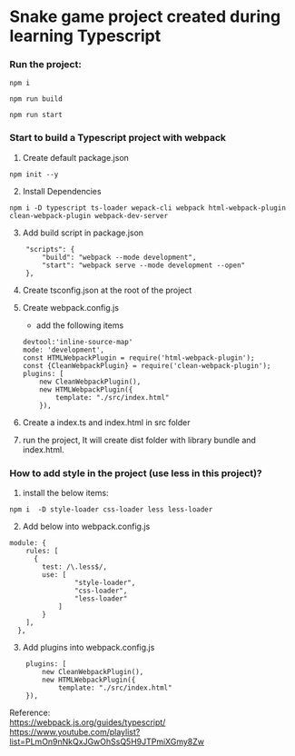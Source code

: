 # Snake game project created during learning Typescript

### Run the project:
```
npm i

npm run build

npm run start
```
### Start to build a Typescript project with webpack

1. Create default package.json
```
npm init --y
```
2. Install Dependencies
```
npm i -D typescript ts-loader wepack-cli webpack html-webpack-plugin clean-webpack-plugin webpack-dev-server
```
3. Add build script in package.json
```
    "scripts": {
        "build": "webpack --mode development",
        "start": "webpack serve --mode development --open"
    },
```
4. Create tsconfig.json at the root of the project

5. Create webpack.config.js
    - add the following items
    ```
    devtool:'inline-source-map'
    mode: 'development',
    const HTMLWebpackPlugin = require('html-webpack-plugin');
    const {CleanWebpackPlugin} = require('clean-webpack-plugin');
    plugins: [
        new CleanWebpackPlugin(),
        new HTMLWebpackPlugin({
            template: "./src/index.html"
        }),
    ```
6. Create a index.ts and index.html in src folder

7. run the project, It will create dist folder with library bundle and index.html.


### How to add style in the project (use less in this project)?

1. install the below items:
```
npm i  -D style-loader css-loader less less-loader
```

2. Add below into webpack.config.js
```
module: {
    rules: [
      {
        test: /\.less$/,
        use: [
                "style-loader",
                "css-loader",
                "less-loader"
            ]
        }
    ],
  },
```
3. Add plugins into webpack.config.js
```
    plugins: [
        new CleanWebpackPlugin(),
        new HTMLWebpackPlugin({
            template: "./src/index.html"
    }),
```

Reference:\
    https://webpack.js.org/guides/typescript/ \
    https://www.youtube.com/playlist?list=PLmOn9nNkQxJGwOhSsQ5H9JTPmiXGmy8Zw